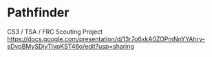 # Pathfinder
CS3 / TSA / FRC Scouting Project
https://docs.google.com/presentation/d/13r7o6xkA0ZOPmNnYYAhry-sDvpBMySDiyTIvpKST46o/edit?usp=sharing
